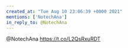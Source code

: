 ```yaml
---
created_at: "Tue Aug 10 23:06:39 +0000 2021"
mentions: ['NotechAna']
in_reply_to: @NotechAna
---
```


@NotechAna https://t.co/L2QsRxuRDT